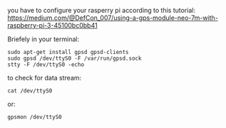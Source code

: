 you have to configure your rasperry pi according to this tutorial: https://medium.com/@DefCon_007/using-a-gps-module-neo-7m-with-raspberry-pi-3-45100bc0bb41


Briefely in your terminal:

    sudo apt-get install gpsd gpsd-clients
    sudo gpsd /dev/ttyS0 -F /var/run/gpsd.sock
    stty -F /dev/ttyS0 -echo
    
to check for data stream:

    cat /dev/ttyS0

or: 

    gpsmon /dev/ttyS0

